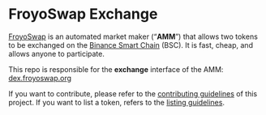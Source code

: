 # FroyoSwap Exchange

[FroyoSwap](https://froyoswap.org/) is an automated market maker (“**AMM**”) that allows two tokens to be exchanged on the [Binance Smart Chain](https://www.binance.org/en/smartChain) (BSC). It is fast, cheap, and allows anyone to participate.

This repo is responsible for the **exchange** interface of the AMM: [dex.froyoswap.org](https://dex.froyoswap.org/)

If you want to contribute, please refer to the [contributing guidelines](./CONTRIBUTING.md) of this project.
If you want to list a token, refers to the [listing guidelines](./listing.md).
